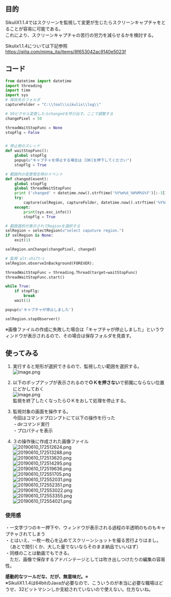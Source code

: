 ## 目的  
SikuliX1.1.4ではスクリーンを監視して変更が生じたらスクリーンキャプチャをとることが容易に可能である。  
これにより、スクリーンキャプチャの苦行の労力を減らせるかを検討する。  
  
Sikulix1.1.4については下記参照  
https://qiita.com/mima_ita/items/8f653042ac9140e5023f  
  
## コード  
  
```python
from datetime import datetime
import threading
import time
import sys
# 保存先のフォルダ
captureFolder = "C:\\tool\\sikulix\\log\\"

# 50ピクセル変更したらchangedを呼び出す。ここで調整する
changePixel = 50

threadWaitStopFunc = None
stopFlg = False


# 停止用のスレッド
def waitStopFunc():
    global stopFlg
    popup(u"キャプチャを停止する場合は [OK]を押下してください")
    stopFlg = True

# 範囲内の変更発生時のイベント
def changed(event):
    global stopFlg
    global threadWaitStopFunc
    print ('changed' + datetime.now().strftime('%Y%m%d_%H%M%S%f')[:-3])
    try:
        capture(selRegion, captureFolder, datetime.now().strftime('%Y%m%d_%H%M%S%f')[:-3])
    except:    
        print(sys.exc_info())
        stopFlg = True

# 範囲選択が表示されてRegionを選択する
selRegion = selectRegion(u"select caputure region.")
if selRegion is None:
    exit(1)

selRegion.onChange(changePixel, changed)

# 監視 alt-shift-c
selRegion.observeInBackground(FOREVER); 

threadWaitStopFunc = threading.Thread(target=waitStopFunc)
threadWaitStopFunc.start()

while True:
    if stopFlg:
        break
    wait(1)

popup(u'キャプチャが停止しました')

selRegion.stopObserver()
```  
  
※画像ファイルの作成に失敗した場合は「キャプチャが停止しました」というウィンドウが表示されるので、その場合は保存フォルダを見直す。  
  
## 使ってみる  
1. 実行すると矩形が選択できるので、監視したい範囲を選択する。  
![image.png](/image/ebc42396-0699-9bd6-dc32-2790c763bd32.png)  
  
2. 以下のポップアップが表示されるので**ＯＫを押さない**で邪魔にならない位置にどかしておく  
![image.png](/image/8f2b984a-d271-b552-4f5d-75806d48c3ee.png)  
監視を終了したくなったらＯＫをおして処理を停止する。  
  
3. 監視対象の画面を操作する。  
今回はコマンドプロンプトにて以下の操作を行った  
・dirコマンド実行  
・プロパティを表示  
  
4. ３の操作後に作成された画像ファイル  
![20190610_172512624.png](/image/1b22108a-fa04-161b-8dc0-5585b6e87656.png)  
![20190610_172513288.png](/image/921d7c16-8e79-86ed-c051-f78aa31d98ce.png)  
![20190610_172513620.png](/image/cab87192-d350-71f2-3497-48fc1c133102.png)  
![20190610_172514295.png](/image/8e077c0d-1df4-347a-594c-c244873a43bd.png)  
![20190610_172519636.png](/image/ac35e1c7-d6dd-fd6c-73f1-f66204399fa6.png)  
![20190610_172551705.png](/image/2e495eb0-6931-7b94-8924-4610ba0884f8.png)  
![20190610_172552031.png](/image/3a1bf8f7-a6d3-3b98-1e1d-8f72e21ebd53.png)  
![20190610_172552351.png](/image/5a9f9acc-4827-9e31-fdaa-61a91c7caacc.png)  
![20190610_172553022.png](/image/cae8b88a-ae28-e606-7cdf-3c687c49fcf7.png)  
![20190610_172553355.png](/image/7f4c2b41-34e1-1948-079c-1740cc942b8d.png)  
![20190610_172554021.png](/image/712c44e2-a172-7984-6e9c-d965ad9ec3e7.png)  
  
### 使用感  
・一文字づつのキー押下や、ウィンドウが表示される過程の半透明のものもキャプチャされてしまう  
・とはいえ、一枚一枚心を込めてスクリーンショットを撮る苦行よりはまし。  
　（あとで間引くか、大した量でないならそのまま納品でいいはず）  
・同様のことは動画でもできる。  
　ただ、画像で保存するアドバンテージとしては吹き出しつけたりの編集の容易性。  
  
**感動的なツールだな、だが、無意味だ。**※  
※SikuliX1.1.4は64bitのJavaが必要なので、こういうのが本当に必要な職場はどうせ、32ビットマシンしか支給されていないので使えない。仕方ないね。  
